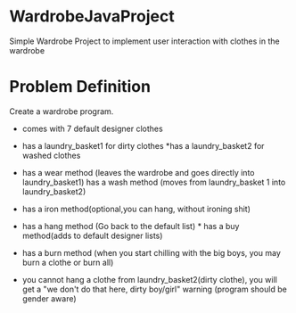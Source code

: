 # WardrobeJavaProject
Simple Wardrobe Project to implement user interaction with clothes in the wardrobe

# Problem Definition

Create a wardrobe program.

* comes with 7 default designer clothes

* has a laundry_basket1 for dirty clothes *has a laundry_basket2 for washed clothes

* has a wear method (leaves the wardrobe and goes directly into laundry_basket1) has a wash method (moves from laundry_basket 1 into laundry_basket2)

* has a iron method(optional,you can hang, without ironing shit)

* has a hang method (Go back to the default list) * has a buy method(adds to default designer lists)

* has a burn method (when you start chilling with the big boys, you may burn a clothe or burn all)

* you cannot hang a clothe from laundry_basket2(dirty clothe), you will get a "we don't do that here, dirty boy/girl" warning (program should be gender aware)
